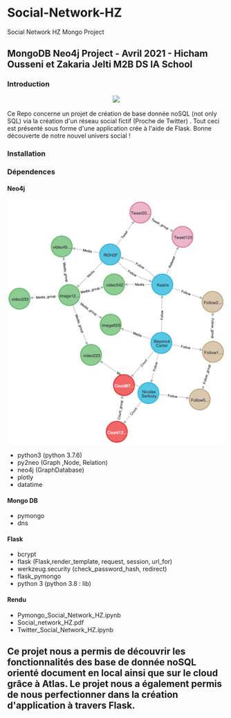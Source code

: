 # Social-Network-HZ
Social Network HZ Mongo Project
## MongoDB Neo4j Project - Avril 2021 - Hicham Ousseni et Zakaria Jelti M2B DS IA School
### Introduction

<p align="center">
<img src="https://github.com/zak-9130/Social-Network-HZ/blob/main/image2.png">
</p>


 
Ce Repo concerne un projet de création de base donnée noSQL (not only SQL) via la création d'un réseau social fictif (Proche de Twitter) . 
Tout ceci est présenté sous forme d'une application crée à l'aide de Flask.
Bonne découverte de notre nouvel univers social ! 

### Installation

### Dépendences

#### Neo4j

<p align="center">
  <img src="https://github.com/zak-9130/Social-Network-HZ/blob/main/image.png"  />
</p>

- python3 (python 3.7.6)
- py2neo (Graph ,Node, Relation)
- neo4j (GraphDatabase)
- plotly  
- datatime
#### Mongo DB
- pymongo 
- dns
#### Flask
- bcrypt
- flask (Flask,render_template, request, session, url_for)
- werkzeug.security (check_password_hash, redirect)
- flask_pymongo
- python 3 (python 3.8 : lib)

#### Rendu 
-  Pymongo_Social_Network_HZ.ipynb
- Social_network_HZ.pdf
- Twitter_Social_Network_HZ.ipynb

## Ce projet nous a permis de découvrir les fonctionnalités des base de donnée noSQL orienté document en local ainsi que sur le cloud grâce à Atlas. Le projet nous a également permis de nous perfectionner dans la création d'application à travers Flask.

